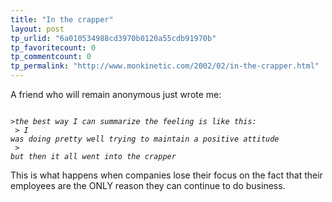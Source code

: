 ```yaml
---
title: "In the crapper"
layout: post
tp_urlid: "6a010534988cd3970b0120a55cdb91970b"
tp_favoritecount: 0
tp_commentcount: 0
tp_permalink: "http://www.monkinetic.com/2002/02/in-the-crapper.html"
---
```

A friend who will remain anonymous just wrote me:<p>
<i><code>
&gt;the best way I can summarize the feeling is like this:<br />
&gt; I was doing pretty well trying to maintain a positive attitude<br />
&gt; but then it all went into the crapper
</code></i><p>

This is what happens when companies lose their focus on the fact that their employees are the ONLY reason they can continue to do business.</p></p>
